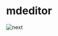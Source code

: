 # mdeditor
![next](https://github.com/t-aswath/mdeditor/assets/119417646/c21f5469-5e91-4e4d-b94a-9c3afcd98625)
